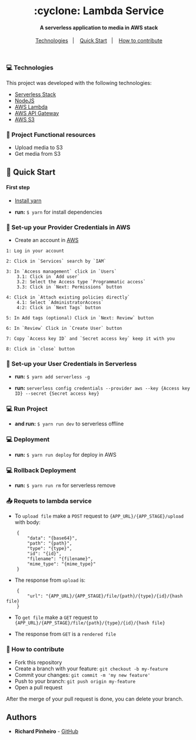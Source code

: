 <h1 align="center">
    :cyclone: Lambda Service
</h1>

<h4 align="center">
    A serverless application to media in AWS stack
</h4>

<p align="center">
    <a href="#tecnologias">Technologies</a>&nbsp;&nbsp;&nbsp;|&nbsp;&nbsp;&nbsp;
    <a href="#quick-start">Quick Start</a>&nbsp;&nbsp;&nbsp;|&nbsp;&nbsp;&nbsp;
    <a href="#how-to-contribute">How to contribute</a>
</p>

<br>

### 💻 Technologies

This project was developed with the following technologies:

- [Serverless Stack](https://serverless.com/)
- [NodeJS](https://nodejs.org/en/)
- [AWS Lambda](https://aws.amazon.com/lambda/?nc1=h_ls)
- [AWS API Gateway](https://aws.amazon.com/api-gateway/?nc1=h_ls)
- [AWS S3](https://aws.amazon.com/s3/)


### :pencil: Project Functional resources
* Upload media to S3
* Get media from S3

## :rocket: Quick Start

#### First step 

* [Install yarn](https://classic.yarnpkg.com/en/docs/install)

* **run:** `$ yarn` for install dependencies

### :key: Set-up your Provider Credentials in AWS

* Create an account in [AWS](https://aws.amazon.com/)
```
1: Log in your account

2: Click in `Services` search by `IAM`

3: In `Access management` click in `Users`
    3.1: Click in `Add user`
    3.2: Select the Access type `Programmatic access`
    3.3: Click in `Next: Permissions` button

4: Click in `Attach existing policies directly`
    4.1: Select `AdministratorAccess`
    4:2: Click in `Next Tags` button

5: In Add tags (optional) Click in `Next: Review` button

6: In `Review` Click in `Create User` button

7: Copy `Access key ID` and `Secret access key` keep it with you

8: Click in `close` button
```

### :wrench: Set-up your User Credentials in Serverless

* **run:** `$ yarn add serverless -g`

* **run:** `serverless config credentials --provider aws --key {Access key ID} --secret {Secret access key}`


### 💻 Run Project

* **and run:** `$ yarn run dev` to serverless offline


### 💻 Deployment

* **run:** `$ yarn run deploy` for deploy in AWS


### 💻 Rollback Deployment

* **run:** `$ yarn run rm` for serverless remove


### :outbox_tray: Requets to lambda service

* To `upload file` make a `POST` request to `{APP_URL}/{APP_STAGE}/upload` with body:

```
    {
        "data": "{base64}",
        "path": "{path}",
        "type": "{type}",
        "id": "{id}",
        "filename": "{filename}",
        "mime_type": "{mime_type}"
    }
```

* The response from `upload` is:

```
    {
        "url": "{APP_URL}/{APP_STAGE}/file/{path}/{type}/{id}/{hash file}
    }
```

* To `get file` make a `GET` request to `{APP_URL}/{APP_STAGE}/file/{path}/{type}/{id}/{hash file}`
 
* The response from `GET` is a `rendered file`
 

### :loudspeaker: How to contribute

- Fork this repository
- Create a branch with your feature: `git checkout -b my-feature`
- Commit your changes: `git commit -m 'my new feature'`
- Push to your branch: `git push origin my-feature`
- Open a pull request

After the merge of your pull request is done, you can delete your branch.


## Authors

* **Richard Pinheiro** - [GitHub](https://github.com/RichardPinheiro)